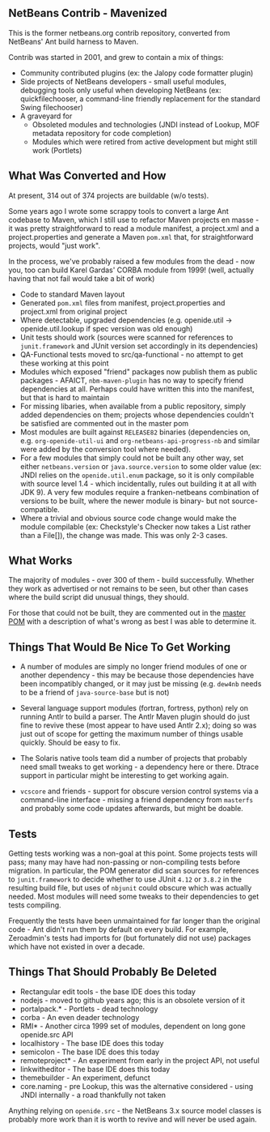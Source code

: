 NetBeans Contrib - Mavenized
----------------------------

This is the former netbeans.org contrib repository, converted from NetBeans' Ant build harness to Maven.

Contrib was started in 2001, and grew to contain a mix of things:

 * Community contributed plugins (ex: the Jalopy code formatter plugin)
 * Side projects of NetBeans developers - small useful modules, debugging tools only useful when developing NetBeans (ex: quickfilechooser, a command-line friendly replacement for the standard Swing filechooser)
 * A graveyard for
   * Obsoleted modules and technologies (JNDI instead of Lookup, MOF metadata repository for code completion)
   * Modules which were retired from active development but might still work (Portlets)


What Was Converted and How
------------------------

At present, 314 out of 374 projects are buildable (w/o tests).

Some years ago I wrote some scrappy tools to convert a large Ant codebase to Maven, which I still use to refactor Maven projects en masse - it was pretty straightforward to read a module manifest, a project.xml and a project.properties and generate a Maven `pom.xml` that, for straightforward projects, would "just work".

In the process, we've probably raised a few modules from the dead - now you, too can build Karel Gardas' CORBA module from 1999! (well, actually having that not fail would take a bit of work)

 * Code to standard Maven layout
 * Generated `pom.xml` files from manifest, project.properties and project.xml from original project
 * Where detectable, upgraded dependencies (e.g. openide.util -> openide.util.lookup if spec version was old enough)
 * Unit tests should work (sources were scanned for references to `junit.framework` and JUnit version set accordingly in its dependencies)
 * QA-Functional tests moved to src/qa-functional - no attempt to get these working at this point
 * Modules which exposed "friend" packages now publish them as public packages - AFAICT, `nbm-maven-plugin` has no way to specify friend dependencies at all.  Perhaps could have written this into the manifest, but that is hard to maintain
 * For missing libaries, when available from a public repository, simply added dependencies on them; projects whose dependencies couldn't be satisfied are commented out in the master pom
 * Most modules are built against `RELEASE82` binaries (dependencies on, e.g. `org-openide-util-ui` and `org-netbeans-api-progress-nb` and similar were added by the conversion tool where needed).
 * For a few modules that simply could not be built any other way, set either `netbeans.version` or `java.source.version` to some older value (ex: JNDI relies on the `openide.util.enum` package, so it is only compilable with source level 1.4 - which incidentally, rules out building it at all with JDK 9).  A very few modules require a franken-netbeans combination of versions to be built, where the newer module is binary- but not source-compatible.
 * Where a trivial and obvious source code change would make the module compilable (ex: Checkstyle's Checker now takes a List<File> rather than a File[]), the change was made.  This was only 2-3 cases.


What Works
---------

The majority of modules - over 300 of them - build successfully.  Whether they work as advertised or not remains to be seen, but other than cases where the build script did unusual things, they should.

For those that could not be built, they are commented out in the [master POM](pom.xml) with a description of what's wrong as best I was able to determine it.


Things That Would Be Nice To Get Working
-------------------------------------

 * A number of modules are simply no longer friend modules of one or another dependency - this may be because those dependencies have been incompatibly changed, or it may just be missing (e.g. `dew4nb` needs to be a friend of `java-source-base` but is not)

 * Several language support modules (fortran, fortress, python) rely on running Antlr to build a parser.  The Antlr Maven plugin should do just fine to revive these (most appear to have used Antlr 2.x); doing so was just out of scope for getting the maximum number of things usable quickly.  Should be easy to fix.

 * The Solaris native tools team did a number of projects that probably need small tweaks to get working - a dependency here or there.  Dtrace support in particular might be interesting to get working again.

 * `vcscore` and friends - support for obscure version control systems via a command-line interface - missing a friend dependency from `masterfs` and probably some code updates afterwards, but might be doable.


Tests
----

Getting tests working was a non-goal at this point.  Some projects tests will pass; many may have had non-passing or non-compiling tests before migration.  In particular, the POM generator did scan sources for references to `junit.framework` to decide whether to use JUnit `4.12` or `3.8.2` in the resulting build file, but uses of `nbjunit` could obscure which was actually needed.  Most modules will need some tweaks to their dependencies to get tests compiling.

Frequently the tests have been unmaintained for far longer than the original code - Ant didn't run them by default on every build.  For example, Zeroadmin's tests had imports for (but fortunately did not use) packages which have not existed in over a decade.


Things That Should Probably Be Deleted
-----------------------------------

 * Rectangular edit tools - the base IDE does this today
 * nodejs - moved to github years ago; this is an obsolete version of it
 * portalpack.* - Portlets - dead technology
 * corba - An even deader technology
 * RMI* - Another circa 1999 set of modules, dependent on long gone openide.src API
 * localhistory - The base IDE does this today
 * semicolon - The base IDE does this today
 * remoteproject* - An experiment from early in the project API, not useful
 * linkwitheditor - The base IDE does this today
 * themebuilder - An experiment, defunct
 * core.naming - pre Lookup, this was the alternative considered - using JNDI internally - a road thankfully not taken

Anything relying on `openide.src` - the NetBeans 3.x source model classes is probably more work than it is worth to revive and will never be used again.



